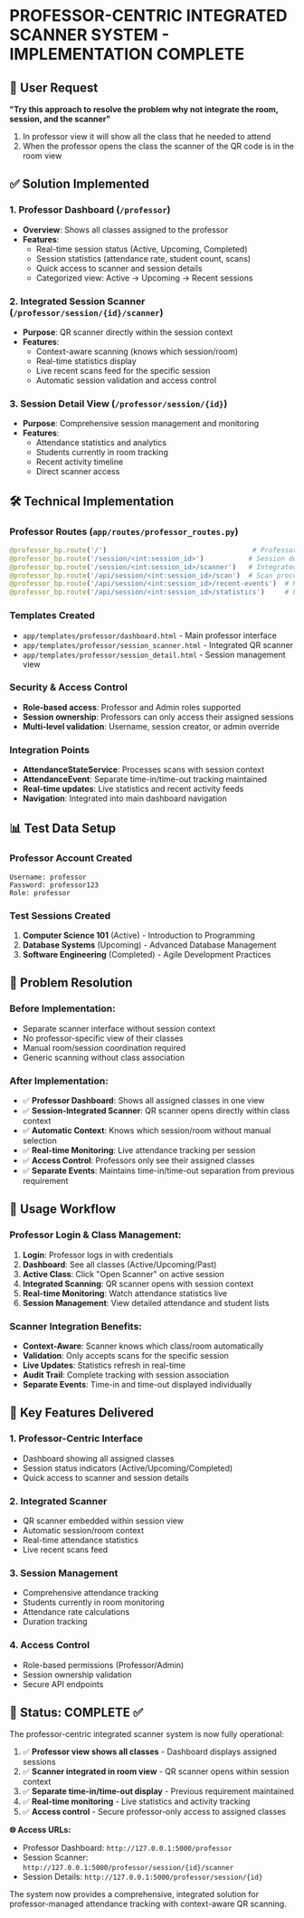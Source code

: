 # PROFESSOR-CENTRIC INTEGRATED SCANNER SYSTEM - IMPLEMENTATION COMPLETE

## 🎯 User Request
**"Try this approach to resolve the problem why not integrate the room, session, and the scanner"**
1. In professor view it will show all the class that he needed to attend
2. When the professor opens the class the scanner of the QR code is in the room view

## ✅ Solution Implemented

### 1. Professor Dashboard (`/professor`)
- **Overview**: Shows all classes assigned to the professor
- **Features**:
  - Real-time session status (Active, Upcoming, Completed)
  - Session statistics (attendance rate, student count, scans)
  - Quick access to scanner and session details
  - Categorized view: Active → Upcoming → Recent sessions

### 2. Integrated Session Scanner (`/professor/session/{id}/scanner`)
- **Purpose**: QR scanner directly within the session context
- **Features**:
  - Context-aware scanning (knows which session/room)
  - Real-time statistics display
  - Live recent scans feed for the specific session
  - Automatic session validation and access control

### 3. Session Detail View (`/professor/session/{id}`)
- **Purpose**: Comprehensive session management and monitoring
- **Features**:
  - Attendance statistics and analytics
  - Students currently in room tracking
  - Recent activity timeline
  - Direct scanner access

## 🛠 Technical Implementation

### Professor Routes (`app/routes/professor_routes.py`)
```python
@professor_bp.route('/')                                    # Professor dashboard
@professor_bp.route('/session/<int:session_id>')           # Session detail view  
@professor_bp.route('/session/<int:session_id>/scanner')   # Integrated scanner
@professor_bp.route('/api/session/<int:session_id>/scan')  # Scan processing API
@professor_bp.route('/api/session/<int:session_id>/recent-events')  # Recent events API
@professor_bp.route('/api/session/<int:session_id>/statistics')     # Live statistics API
```

### Templates Created
- `app/templates/professor/dashboard.html` - Main professor interface
- `app/templates/professor/session_scanner.html` - Integrated QR scanner
- `app/templates/professor/session_detail.html` - Session management view

### Security & Access Control
- **Role-based access**: Professor and Admin roles supported
- **Session ownership**: Professors can only access their assigned sessions
- **Multi-level validation**: Username, session creator, or admin override

### Integration Points
- **AttendanceStateService**: Processes scans with session context
- **AttendanceEvent**: Separate time-in/time-out tracking maintained  
- **Real-time updates**: Live statistics and recent activity feeds
- **Navigation**: Integrated into main dashboard navigation

## 📊 Test Data Setup

### Professor Account Created
```
Username: professor
Password: professor123
Role: professor
```

### Test Sessions Created
1. **Computer Science 101** (Active) - Introduction to Programming
2. **Database Systems** (Upcoming) - Advanced Database Management  
3. **Software Engineering** (Completed) - Agile Development Practices

## 🎯 Problem Resolution

### Before Implementation:
- Separate scanner interface without session context
- No professor-specific view of their classes
- Manual room/session coordination required
- Generic scanning without class association

### After Implementation:
- ✅ **Professor Dashboard**: Shows all assigned classes in one view
- ✅ **Session-Integrated Scanner**: QR scanner opens directly within class context
- ✅ **Automatic Context**: Knows which session/room without manual selection
- ✅ **Real-time Monitoring**: Live attendance tracking per session
- ✅ **Access Control**: Professors only see their assigned classes
- ✅ **Separate Events**: Maintains time-in/time-out separation from previous requirement

## 🚀 Usage Workflow

### Professor Login & Class Management:
1. **Login**: Professor logs in with credentials
2. **Dashboard**: See all classes (Active/Upcoming/Past)
3. **Active Class**: Click "Open Scanner" on active session
4. **Integrated Scanning**: QR scanner opens with session context
5. **Real-time Monitoring**: Watch attendance statistics live
6. **Session Management**: View detailed attendance and student lists

### Scanner Integration Benefits:
- **Context-Aware**: Scanner knows which class/room automatically
- **Validation**: Only accepts scans for the specific session
- **Live Updates**: Statistics refresh in real-time
- **Audit Trail**: Complete tracking with session association
- **Separate Events**: Time-in and time-out displayed individually

## 🌟 Key Features Delivered

### 1. Professor-Centric Interface
- Dashboard showing all assigned classes
- Session status indicators (Active/Upcoming/Completed)
- Quick access to scanner and session details

### 2. Integrated Scanner
- QR scanner embedded within session view
- Automatic session/room context
- Real-time attendance statistics
- Live recent scans feed

### 3. Session Management
- Comprehensive attendance tracking
- Students currently in room monitoring
- Attendance rate calculations
- Duration tracking

### 4. Access Control
- Role-based permissions (Professor/Admin)
- Session ownership validation
- Secure API endpoints

## 🎉 Status: COMPLETE ✅

The professor-centric integrated scanner system is now fully operational:

1. ✅ **Professor view shows all classes** - Dashboard displays assigned sessions
2. ✅ **Scanner integrated in room view** - QR scanner opens within session context  
3. ✅ **Separate time-in/time-out display** - Previous requirement maintained
4. ✅ **Real-time monitoring** - Live statistics and activity tracking
5. ✅ **Access control** - Secure professor-only access to assigned classes

**🌐 Access URLs:**
- Professor Dashboard: `http://127.0.0.1:5000/professor`
- Session Scanner: `http://127.0.0.1:5000/professor/session/{id}/scanner`
- Session Details: `http://127.0.0.1:5000/professor/session/{id}`

The system now provides a comprehensive, integrated solution for professor-managed attendance tracking with context-aware QR scanning.